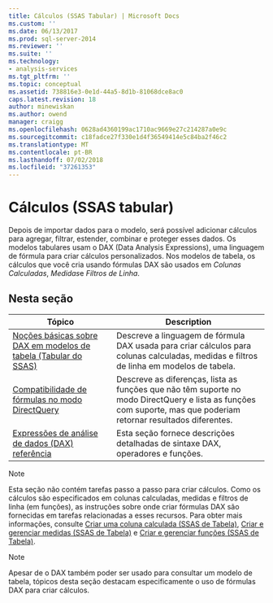 ```yaml
---
title: Cálculos (SSAS Tabular) | Microsoft Docs
ms.custom: ''
ms.date: 06/13/2017
ms.prod: sql-server-2014
ms.reviewer: ''
ms.suite: ''
ms.technology:
- analysis-services
ms.tgt_pltfrm: ''
ms.topic: conceptual
ms.assetid: 738816e3-0e1d-44a5-8d1b-81068dce8ac0
caps.latest.revision: 18
author: minewiskan
ms.author: owend
manager: craigg
ms.openlocfilehash: 0628ad4360199ac1710ac9669e27c214287a0e9c
ms.sourcegitcommit: c18fadce27f330e1d4f36549414e5c84ba2f46c2
ms.translationtype: MT
ms.contentlocale: pt-BR
ms.lasthandoff: 07/02/2018
ms.locfileid: "37261353"
---
```

# <a name="calculations-ssas-tabular"></a>Cálculos (SSAS tabular)
  Depois de importar dados para o modelo, será possível adicionar cálculos para agregar, filtrar, estender, combinar e proteger esses dados. Os modelos tabulares usam o DAX (Data Analysis Expressions), uma linguagem de fórmula para criar cálculos personalizados. Nos modelos de tabela, os cálculos que você cria usando fórmulas DAX são usados em *Colunas Calculadas*, *Medidas*e *Filtros de Linha*.  
  
## <a name="in-this-section"></a>Nesta seção  
  
|Tópico|Description|  
|-----------|-----------------|  
|[Noções básicas sobre DAX em modelos de tabela &#40;Tabular do SSAS&#41;](understanding-dax-in-tabular-models-ssas-tabular.md)|Descreve a linguagem de fórmula DAX usada para criar cálculos para colunas calculadas, medidas e filtros de linha em modelos de tabela.|  
|[Compatibilidade de fórmulas no modo DirectQuery](../dax-formula-compatibility-in-directquery-mode-ssas-2014.md)|Descreve as diferenças, lista as funções que não têm suporte no modo DirectQuery e lista as funções com suporte, mas que poderiam retornar resultados diferentes.|  
|[Expressões de análise de dados &#40;DAX&#41; referência](https://msdn.microsoft.com/library/gg413422(v=sql.120).aspx)|Esta seção fornece descrições detalhadas de sintaxe DAX, operadores e funções.|  
  
> [!NOTE]  
>  Esta seção não contém tarefas passo a passo para criar cálculos. Como os cálculos são especificados em colunas calculadas, medidas e filtros de linha (em funções), as instruções sobre onde criar fórmulas DAX são fornecidas em tarefas relacionadas a esses recursos. Para obter mais informações, consulte [Criar uma coluna calculada &#40;SSAS de Tabela&#41;](ssas-calculated-columns-create-a-calculated-column.md), [Criar e gerenciar medidas &#40;SSAS de Tabela&#41;](measures-ssas-tabular.md) e [Criar e gerenciar funções &#40;SSAS de Tabela&#41;](roles-ssas-tabular.md).  
  
> [!NOTE]  
>  Apesar de o DAX também poder ser usado para consultar um modelo de tabela, tópicos desta seção destacam especificamente o uso de fórmulas DAX para criar cálculos.  
  
  
